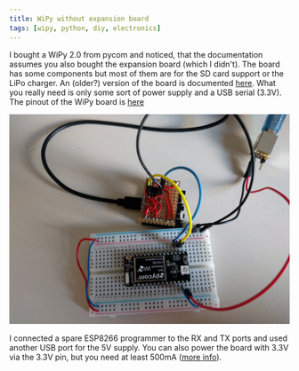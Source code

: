 ```yaml
---
title: WiPy without expansion board
tags: [wipy, python, diy, electronics]
---
```


I bought a WiPy 2.0 from pycom and noticed, that the documentation assumes you also bought the expansion board (which I didn't). The board has some components but most of them are for the SD card support or the LiPo charger. An (older?) version of the board is documented [here](https://github.com/wipy/wipy/tree/master/hardware/ExpansionBoard-v1.2).
What you really need is only some sort of power supply and a USB serial (3.3V). The pinout of the WiPy board is [here](https://docs.pycom.io/pycom_esp32/pycom_esp32/datasheets.html#pinout)

![](/assets/2017-03-10/wiring.jpg)

I connected a spare ESP8266 programmer to the RX and TX ports and used another USB port for the 5V supply. You can also power the board with 3.3V via the 3.3V pin, but you need at least 500mA ([more info](https://docs.pycom.io/pycom_esp32/pycom_esp32/datasheets.html#powering-by-an-external-power-source)).
